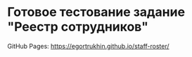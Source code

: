 # Готовое тестование задание "Реестр сотрудников"
GitHub Pages: https://egortrukhin.github.io/staff-roster/
